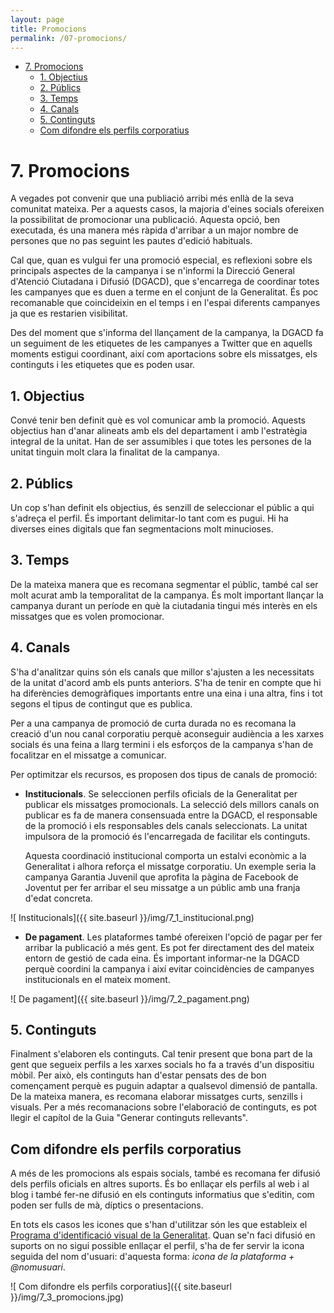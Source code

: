 ```yaml
---
layout: page
title: Promocions
permalink: /07-promocions/
---
```

<!-- MarkdownTOC -->

- [7. Promocions](#7-promocions)
	- [1. Objectius](#1-objectius)
	- [2. Públics](#2-públics)
	- [3. Temps](#3-temps)
	- [4. Canals](#4-canals)
	- [5. Continguts](#5-continguts)
	- [Com difondre els perfils corporatius](#com-difondre-els-perfils-corporatius)

<!-- /MarkdownTOC -->

<a name="7-promocions"></a>
# 7. Promocions

A vegades pot convenir que una publiació arribi més enllà de la seva comunitat mateixa. Per a aquests casos, la majoria d'eines socials ofereixen la possibilitat de promocionar una publicació. Aquesta opció, ben executada, és una manera més ràpida d'arribar a un major nombre de persones que no pas seguint les pautes d'edició habituals.

Cal que, quan es vulgui fer una promoció especial, es reflexioni sobre els principals aspectes de la campanya i se n'informi la Direcció General d'Atenció Ciutadana i Difusió (DGACD), que s'encarrega de coordinar totes les campanyes que es duen a terme en el conjunt de la Generalitat. És poc recomanable que coincideixin en el temps i en l'espai diferents campanyes ja que es restarien visibilitat.

Des del moment que s'informa del llançament de la campanya, la DGACD fa un seguiment de les etiquetes de les campanyes a Twitter que en aquells moments estigui coordinant, així com aportacions sobre els missatges, els continguts i les etiquetes que es poden usar.

<a name="1-objectius"></a>
## 1. Objectius

Convé tenir ben definit què es vol comunicar amb la promoció. Aquests objectius han d'anar alineats amb els del departament i amb l'estratègia integral de la unitat. Han de ser assumibles i que totes les persones de la unitat tinguin molt clara la finalitat de la campanya.

<a name="2-públics"></a>
## 2. Públics

Un cop s'han definit els objectius, és senzill de seleccionar el públic a qui s'adreça el perfil. És important delimitar-lo tant com es pugui. Hi ha diverses eines digitals que fan segmentacions molt minucioses.

<a name="3-temps"></a>
## 3. Temps

De la mateixa manera que es recomana segmentar el públic, també cal ser molt acurat amb la temporalitat de la campanya. És molt important llançar la campanya durant un període en què la ciutadania tingui més interès en els missatges que es volen promocionar.

<a name="4-canals"></a>
## 4. Canals

S'ha d'analitzar quins són els canals que millor s'ajusten a les necessitats de la unitat d'acord amb els punts anteriors. S'ha de tenir en compte que hi ha diferències demogràfiques importants entre una eina i una altra, fins i tot segons el tipus de contingut que es publica.

Per a una campanya de promoció de curta durada no es recomana la creació d'un nou canal corporatiu perquè aconseguir audiència a les xarxes socials és una feina a llarg termini i els esforços de la campanya s'han de focalitzar en el missatge a comunicar.

Per optimitzar els recursos, es proposen dos tipus de canals de promoció:

- **Institucionals**. Se seleccionen perfils oficials de la Generalitat per publicar els missatges promocionals. La selecció dels millors canals on publicar es fa de manera consensuada entre la DGACD, el responsable de la promoció i els responsables dels canals seleccionats. La unitat impulsora de la promoció és l'encarregada de facilitar els continguts.

	Aquesta coordinació institucional comporta un estalvi econòmic a la Generalitat i alhora reforça el missatge corporatiu. Un exemple seria la campanya Garantia Juvenil que aprofita la pàgina de Facebook de Joventut per fer arribar el seu missatge a un públic amb una franja d'edat concreta.

![ Institucionals]({{ site.baseurl }}/img/7_1_institucional.png)

- **De pagament**. Les plataformes també ofereixen l'opció de pagar per fer arribar la publicació a més gent. Es pot fer directament des del mateix entorn de gestió de cada eina. És important informar-ne la DGACD perquè coordini la campanya i així evitar coincidències de campanyes institucionals en el mateix moment.

![ De pagament]({{ site.baseurl }}/img/7_2_pagament.png)


<a name="5-continguts"></a>
## 5. Continguts

Finalment s'elaboren els continguts. Cal tenir present que bona part de la gent que segueix perfils a les xarxes socials ho fa  a través d'un dispositiu mòbil. Per això, els continguts han d'estar pensats des de bon començament perquè es puguin adaptar a qualsevol dimensió de pantalla. De la mateixa manera, es recomana elaborar missatges curts, senzills i visuals. Per a més recomanacions sobre l'elaboració de continguts, es pot llegir el capítol de la Guia "Generar continguts rellevants".


<a name="com-difondre-els-perfils-corporatius"></a>
## Com difondre els perfils corporatius

A més de les promocions als espais socials, també es recomana fer difusió dels perfils oficials en altres suports. És bo enllaçar els perfils al web i al blog i també fer-ne difusió en els continguts informatius que s'editin, com poden ser fulls de mà, díptics o presentacions.

En tots els casos les icones que s'han d'utilitzar són les que estableix el [Programa d'identificació visual de la Generalitat](http://www.gencat.cat/web/guies/estil/#estils1_1_9). Quan se'n faci difusió en suports on no sigui possible enllaçar el perfil, s'ha de fer servir la icona seguida del nom d'usuari: d'aquesta forma: *icona de la plataforma + @nomusuari*.

![ Com difondre els perfils corporatius]({{ site.baseurl }}/img/7_3_promocions.jpg)


